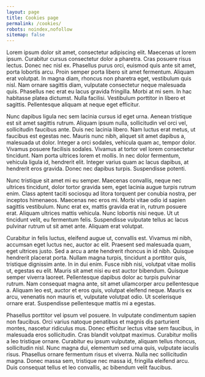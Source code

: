 ```yaml
---
layout: page
title: Cookies page
permalink: /cookies/
robots: noindex,nofollow
sitemap: false
---
```


Lorem ipsum dolor sit amet, consectetur adipiscing elit. Maecenas ut lorem ipsum. Curabitur cursus consectetur dolor a pharetra. Cras posuere risus lectus. Donec nec nisl ex. Phasellus purus orci, euismod quis ante sit amet, porta lobortis arcu. Proin semper porta libero sit amet fermentum. Aliquam erat volutpat. In magna diam, rhoncus non pharetra eget, vestibulum quis nisl. Nam ornare sagittis diam, vulputate consectetur neque malesuada quis. Phasellus nec erat eu lacus gravida fringilla. Morbi at mi sem. In hac habitasse platea dictumst. Nulla facilisi. Vestibulum porttitor in libero et sagittis. Pellentesque aliquam at neque eget efficitur.

Nunc dapibus ligula nec sem lacinia cursus id eget urna. Aenean tristique est sit amet sagittis rutrum. Aliquam ipsum nulla, sollicitudin vel orci vel, sollicitudin faucibus ante. Duis nec lacinia libero. Nam luctus erat metus, ut faucibus est egestas nec. Mauris nunc nibh, aliquet sit amet dapibus a, malesuada ut dolor. Integer a orci sodales, vehicula quam ac, tempor dolor. Vivamus posuere facilisis sodales. Vivamus at tortor vel lorem consectetur tincidunt. Nam porta ultrices lorem et mollis. In nec dolor fermentum, vehicula ligula id, hendrerit elit. Integer varius quam ac lacus dapibus, at hendrerit eros gravida. Donec nec dapibus turpis. Suspendisse potenti.

Nunc tristique sit amet mi eu semper. Maecenas convallis, neque nec ultrices tincidunt, dolor tortor gravida sem, eget lacinia augue turpis rutrum enim. Class aptent taciti sociosqu ad litora torquent per conubia nostra, per inceptos himenaeos. Maecenas nec eros mi. Morbi vitae odio id sapien sagittis vestibulum. Nunc erat ex, mattis gravida erat in, rutrum posuere erat. Aliquam ultrices mattis vehicula. Nunc lobortis nisi neque. Ut ut tincidunt velit, eu fermentum felis. Suspendisse vulputate tellus ac lacus pulvinar rutrum ut sit amet ante. Aliquam erat volutpat.

Curabitur in felis luctus, eleifend augue ut, convallis est. Vivamus mi nibh, accumsan eget luctus nec, auctor ac elit. Praesent sed malesuada quam, eget ultrices justo. Sed a arcu a ante hendrerit rhoncus in id nibh. Quisque hendrerit placerat porta. Nullam magna turpis, tincidunt a porttitor quis, tristique dignissim ante. In in dui enim. Fusce nibh nisi, volutpat vitae mollis ut, egestas eu elit. Mauris sit amet nisi eu est auctor bibendum. Quisque semper viverra laoreet. Pellentesque dapibus dolor ac turpis pulvinar rutrum. Nam consequat magna ante, sit amet ullamcorper arcu pellentesque a. Aliquam leo est, auctor et eros quis, volutpat eleifend neque. Mauris ex arcu, venenatis non mauris et, vulputate volutpat odio. Ut scelerisque ornare erat. Suspendisse pellentesque mattis mi a egestas.

Phasellus porttitor vel ipsum vel posuere. In vulputate condimentum sapien non faucibus. Orci varius natoque penatibus et magnis dis parturient montes, nascetur ridiculus mus. Donec efficitur lectus vitae sem faucibus, in malesuada eros sollicitudin. Cras blandit volutpat maximus. Curabitur mollis a leo tristique ornare. Curabitur eu ipsum vulputate, aliquam tellus rhoncus, sollicitudin nisl. Nunc magna dui, elementum sed urna quis, vulputate iaculis risus. Phasellus ornare fermentum risus et viverra. Nulla nec sollicitudin magna. Donec massa sem, tristique nec massa id, fringilla eleifend arcu. Duis consequat tellus et leo convallis, ac bibendum velit faucibus.
